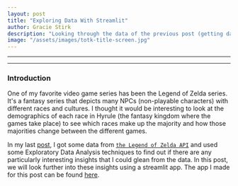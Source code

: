 ```yaml
---
layout: post
title: "Exploring Data With Streamlit"
author: Gracie Stirk
description: "Looking through the data of the previous post (getting data through an API) in a streamlit app"
image: "/assets/images/totk-title-screen.jpg"
---
```


---
---
### Introduction

One of my favorite video game series has been the Legend of Zelda series. It's a fantasy series that depicts many NPCs (non-playable characters) with different races and cultures. I thought it would be interesting to look at the demographics of each race in Hyrule (the fantasy kingdom where the games take place) to see which races make up the majority and how those majorities change between the different games. 

In my last [post](https://gstirk27.github.io/My-Blog/2024/11/06/curated-API.html), I got some data from [`the Legend of Zelda API`](https://docs.zelda.fanapis.com/) and used some Exploratory Data Analysis techniques to find out if there are any particularly interesting insights that I could glean from the data. In this post, we will look further into these insights using a streamlit app. The app I made for this post can be found [here](https://hyrule-census.streamlit.app/).